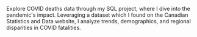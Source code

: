 Explore COVID deaths data through my SQL project, where I dive into the pandemic's impact. Leveraging a dataset which I found on the Canadian Statistics and Data website, I analyze trends, demographics, and regional disparities in COVID fatalities. 
